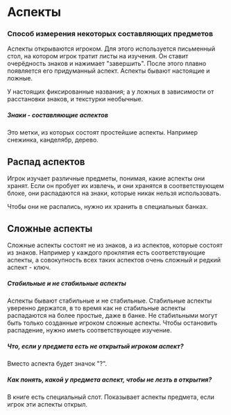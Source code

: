 # Аспекты

### Способ измерения некоторых составляющих предметов

Аспекты открываются игроком. Для этого используется письменный стол, на котором игрок тратит листы на изучения. Он ставит очерёдность знаков и нажимает "завершить". После этого плавно появляется его придуманный аспект. Аспекты бывают настоящие и ложные.

У настоящих фиксированные названия; а у ложных в зависимости от расстановки знаков, и текстурки необычные.

##### Знаки - составляющие аспектов

Это метки, из которых состоят простейшие аспекты. Например снежинка, канделябр, дерево.

## Распад аспектов

Игрок изучает различные предметы, понимая, какие аспекты они хранят. Если он пробует их извлечь, и они хранятся в соответствующем блоке, они распадаются на знаки, которые никак нельзя использовать.

Чтобы они не распались, нужно их хранить в специальных банках.

## Сложные аспекты

Сложные аспекты состоят не из знаков, а из аспектов, которые состоят из знаков. Например у каждого проклятия есть соответствующие аспекты, а совокупность всех таких аспектов очень сложный и редкий аспект - ключ.

##### Стабильные и не стабильные аспекты

Аспекты бывают стабильные и не стабильные. Стабильные аспекты уверенно держатся, в то время как не стабильные аспекты распадаются на более простые, даже в банке. Не стабильными могут быть только созданные игроком сложные аспекты. Чтобы остановить распадение, нужно иметь соответствующее изучение.

##### Что, если у предмета есть не открытый игроком аспект?

Вместо аспекта будет значок "?".

##### Как понять, какой у предмета аспект, чтобы не лезть в открытия?

В книге есть специальный слот. Показывает аспекты предмета, если игрок эти аспекты открыл.
